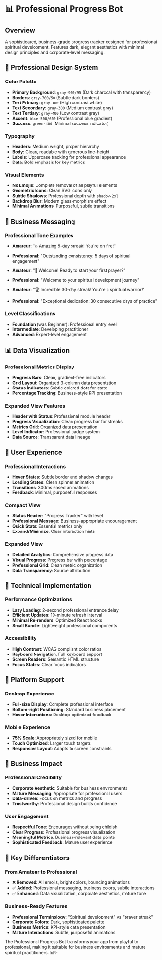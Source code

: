 # 📊 Professional Progress Bot

## Overview
A sophisticated, business-grade progress tracker designed for professional spiritual development. Features dark, elegant aesthetics with minimal design principles and corporate-level messaging.

## 🎨 Professional Design System

### **Color Palette**
- **Primary Background**: `gray-900/95` (Dark charcoal with transparency)
- **Borders**: `gray-700/50` (Subtle dark borders)
- **Text Primary**: `gray-100` (High contrast white)
- **Text Secondary**: `gray-300` (Medium contrast gray)
- **Text Tertiary**: `gray-400` (Low contrast gray)
- **Accent**: `blue-500/600` (Professional blue gradient)
- **Success**: `green-400` (Minimal success indicator)

### **Typography**
- **Headers**: Medium weight, proper hierarchy
- **Body**: Clean, readable with generous line-height
- **Labels**: Uppercase tracking for professional appearance
- **Data**: Bold emphasis for key metrics

### **Visual Elements**
- **No Emojis**: Complete removal of all playful elements
- **Geometric Icons**: Clean SVG icons only
- **Subtle Shadows**: Professional depth with `shadow-2xl`
- **Backdrop Blur**: Modern glass-morphism effect
- **Minimal Animations**: Purposeful, subtle transitions

## 🏢 Business Messaging

### **Professional Tone Examples**
- **Amateur**: "🔥 Amazing 5-day streak! You're on fire!"
- **Professional**: "Outstanding consistency: 5 days of spiritual engagement"

- **Amateur**: "🌱 Welcome! Ready to start your first prayer?"
- **Professional**: "Welcome to your spiritual development journey"

- **Amateur**: "🏆 Incredible 30-day streak! You're a spiritual warrior!"
- **Professional**: "Exceptional dedication: 30 consecutive days of practice"

### **Level Classifications**
- **Foundation** (was Beginner): Professional entry level
- **Intermediate**: Developing practitioner
- **Advanced**: Expert-level engagement

## 📊 Data Visualization

### **Professional Metrics Display**
- **Progress Bars**: Clean, gradient-free indicators
- **Grid Layout**: Organized 3-column data presentation
- **Status Indicators**: Subtle colored dots for state
- **Percentage Tracking**: Business-style KPI presentation

### **Expanded View Features**
- **Header with Status**: Professional module header
- **Progress Visualization**: Clean progress bar for streaks
- **Metrics Grid**: Organized data presentation
- **Level Indicator**: Professional badge system
- **Data Source**: Transparent data lineage

## 🎯 User Experience

### **Professional Interactions**
- **Hover States**: Subtle border and shadow changes
- **Loading States**: Clean spinner animation
- **Transitions**: 300ms eased animations
- **Feedback**: Minimal, purposeful responses

### **Compact View**
- **Status Header**: "Progress Tracker" with level
- **Professional Message**: Business-appropriate encouragement
- **Quick Stats**: Essential metrics only
- **Expand/Minimize**: Clear interaction hints

### **Expanded View**
- **Detailed Analytics**: Comprehensive progress data
- **Visual Progress**: Progress bar with percentage
- **Professional Grid**: Clean metric organization
- **Data Transparency**: Source attribution

## 🔧 Technical Implementation

### **Performance Optimizations**
- **Lazy Loading**: 2-second professional entrance delay
- **Efficient Updates**: 10-minute refresh interval
- **Minimal Re-renders**: Optimized React hooks
- **Small Bundle**: Lightweight professional components

### **Accessibility**
- **High Contrast**: WCAG compliant color ratios
- **Keyboard Navigation**: Full keyboard support
- **Screen Readers**: Semantic HTML structure
- **Focus States**: Clear focus indicators

## 📱 Platform Support

### **Desktop Experience**
- **Full-size Display**: Complete professional interface
- **Bottom-right Positioning**: Standard business placement
- **Hover Interactions**: Desktop-optimized feedback

### **Mobile Experience**
- **75% Scale**: Appropriately sized for mobile
- **Touch Optimized**: Larger touch targets
- **Responsive Layout**: Adapts to screen constraints

## 🎯 Business Impact

### **Professional Credibility**
- **Corporate Aesthetic**: Suitable for business environments
- **Mature Messaging**: Appropriate for professional users
- **Data-driven**: Focus on metrics and progress
- **Trustworthy**: Professional design builds confidence

### **User Engagement**
- **Respectful Tone**: Encourages without being childish
- **Clear Progress**: Professional progress visualization
- **Meaningful Metrics**: Business-relevant data points
- **Sophisticated Feedback**: Mature user experience

## 🚀 Key Differentiators

### **From Amateur to Professional**
- ❌ **Removed**: All emojis, bright colors, bouncing animations
- ✅ **Added**: Professional messaging, business colors, subtle interactions
- ✅ **Enhanced**: Data visualization, corporate aesthetics, mature tone

### **Business-Ready Features**
- **Professional Terminology**: "Spiritual development" vs "prayer streak"
- **Corporate Colors**: Dark, sophisticated palette
- **Business Metrics**: KPI-style data presentation
- **Mature Interactions**: Subtle, purposeful animations

The Professional Progress Bot transforms your app from playful to professional, making it suitable for business environments and mature spiritual practitioners. 📊✨












